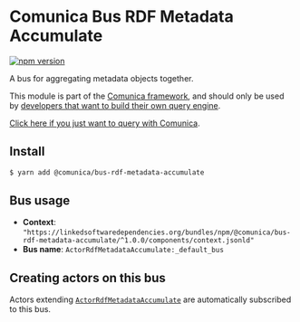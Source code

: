 # Comunica Bus RDF Metadata Accumulate

[![npm version](https://badge.fury.io/js/%40comunica%2Fbus-rdf-metadata-accumulate.svg)](https://www.npmjs.com/package/@comunica/bus-rdf-metadata-accumulate)

A bus for aggregating metadata objects together.

This module is part of the [Comunica framework](https://github.com/comunica/comunica),
and should only be used by [developers that want to build their own query engine](https://comunica.dev/docs/modify/).

[Click here if you just want to query with Comunica](https://comunica.dev/docs/query/).

## Install

```bash
$ yarn add @comunica/bus-rdf-metadata-accumulate
```

## Bus usage

* **Context**: `"https://linkedsoftwaredependencies.org/bundles/npm/@comunica/bus-rdf-metadata-accumulate/^1.0.0/components/context.jsonld"`
* **Bus name**: `ActorRdfMetadataAccumulate:_default_bus`

## Creating actors on this bus

Actors extending [`ActorRdfMetadataAccumulate`](https://comunica.github.io/comunica/classes/bus_rdf_metadata_accumulate.ActorRdfMetadataAccumulate.html) are automatically subscribed to this bus.

